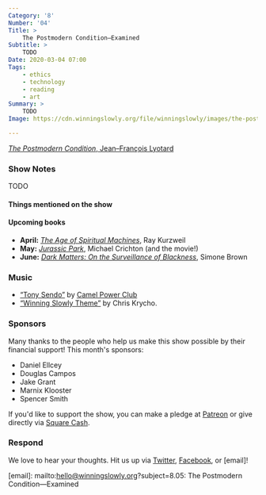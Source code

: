 ```yaml
---
Category: '8'
Number: '04'
Title: >
    The Postmodern Condition—Examined
Subtitle: >
    TODO
Date: 2020-03-04 07:00
Tags:
    - ethics
    - technology
    - reading
    - art
Summary: >
    TODO
Image: https://cdn.winningslowly.org/file/winningslowly/images/the-postmodern-condition.jpg

---
```


[<cite>The Postmodern Condition</cite>, Jean–François Lyotard](https://www.alibris.com/The-Postmodern-Condition-A-Report-on-Knowledge-Jean-Francois-Lyotard/book/5256171)

### Show Notes

TODO

#### Things mentioned on the show

#### Upcoming books

- **April:** [<cite>The Age of Spiritual Machines</cite>](https://www.alibris.com/The-Age-of-Spiritual-Machines-Ray-Kurzweil-PhD/book/167799?matches=156), Ray Kurzweil 
- **May:** [<cite>Jurassic Park</cite>](https://www.alibris.com/Jurassic-Park-Michael-Crichton/book/3483033?matches=846), Michael Crichton (and the movie!)
- **June:** [<cite>Dark Matters: On the Surveillance of Blackness</cite>](https://www.alibris.com/Dark-Matters-On-the-Surveillance-of-Blackness-Simone-Browne/book/32087130?matches=27), Simone Brown

### Music

* [“Tony Sendo”](https://menaceparis.bandcamp.com/track/tony-sendo-2) by [Camel Power Club](https://menaceparis.bandcamp.com/album/bluestaeb-s-fidelity-present-underground-canopy)
* [“Winning Slowly Theme”](https://soundcloud.com/chriskrycho/winning-slowly) by Chris Krycho.

### Sponsors

Many thanks to the people who help us make this show possible by their financial support! This month's sponsors:

* Daniel Ellcey
* Douglas Campos
* Jake Grant
* Marnix Klooster
* Spencer Smith

If you'd like to support the show, you can make a pledge at <a href='https://www.patreon.com/winningslowly' rel='payment'>Patreon</a> or give directly via [Square Cash](https://cash.me/$winningslowly).

### Respond

We love to hear your thoughts. Hit us up via [Twitter](https://www.twitter.com/winningslowly), [Facebook](https://www.facebook.com/winningslowlypodcast), or [email]!

[email]: mailto:hello@winningslowly.org?subject=8.05: The Postmodern Condition—Examined
